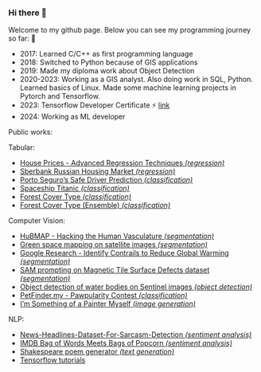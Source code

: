 ### Hi there 👋

Welcome to my github page. Below you can see my programming journey so far: 🤖
- 2017: Learned C/C++ as first programming language
- 2018: Switched to Python because of GIS applications
- 2019: Made my diploma work about Object Detection
- 2020-2023: Working as a GIS analyst. Also doing work in SQL, Python. 
Learned basics of Linux. Made some machine learning projects in Pytorch and Tensorflow.
- 2023: Tensorflow Developer Certificate ⚡ [link](https://www.credential.net/2fe2aedd-a7a7-43d9-bc19-767565c33a04)
- 2024: Working as ML developer

Public works:

Tabular:
- [House Prices - Advanced Regression Techniques *(regression)*](https://github.com/bencetaro/tabular_notebooks/blob/main/house_price_regression_spline_gam.ipynb)
- [Sberbank Russian Housing Market *(regression)*](https://github.com/bencetaro/tabular_notebooks/blob/main/sberbank-notebook.ipynb)
- [Porto Seguro’s Safe Driver Prediction *(classification)*](https://github.com/bencetaro/tabular_notebooks/blob/main/car-insurance.ipynb)
- [Spaceship Titanic *(classification)*](https://github.com/bencetaro/tabular_notebooks/blob/main/spaceship-titanic-notebook.ipynb)
- [Forest Cover Type *(classification)*](https://github.com/bencetaro/tabular_notebooks/blob/main/forest-cover-type-classification-notebook.ipynb)
- [Forest Cover Type (Ensemble) *(classification)*](https://github.com/bencetaro/tabular_notebooks/blob/main/forest-cover-type-ensemble.ipynb)

Computer Vision:
- [HuBMAP - Hacking the Human Vasculature *(segmentation)*](https://github.com/bencetaro/CV_hubmap_segmenation)
- [Green space mapping on satellite images *(segmentation)*](https://github.com/bencetaro/CV_sentinel_segment)
- [Google Research - Identify Contrails to Reduce Global Warming *(segmentation)*](https://github.com/bencetaro/CV_contrail_segmentation_tensorflow/blob/master/contrail-segmentation-tensorflow.ipynb)
- [SAM prompting on Magnetic Tile Surface Defects dataset *(segmentation)*](https://github.com/bencetaro/CV_SAM_prompting/blob/main/sam-test-on-magnetic-tile-surface-defects-dataset.ipynb)
- [Object detection of water bodies on Sentinel images *(object detection)*](https://github.com/bencetaro/CV_sentinel_object_detection)
- [PetFinder.my - Pawpularity Contest *(classification)*](https://github.com/bencetaro/CV_pawpularity_contest/blob/main/petfinder-with-fastai-resnet50-pretrained.ipynb)
- [I’m Something of a Painter Myself *(image generation)*](https://github.com/bencetaro/CV_Monet_painting_generator/blob/main/monet-painting-generator-with-cyclegan-pytorch.ipynb)

NLP:
- [News-Headlines-Dataset-For-Sarcasm-Detection *(sentiment analysis)*](https://github.com/bencetaro/NLP_sarcasm_sentiment_analysis/blob/main/tf_nlp_sarcasm.ipynb)
- [IMDB Bag of Words Meets Bags of Popcorn *(sentiment analysis)*](https://github.com/bencetaro/NLP_imdb_sentiment_analysis/blob/master/sentiment-analysis-with-keras.ipynb)
- [Shakespeare poem generator *(text generation)*](https://github.com/bencetaro/NLP_Shakespeare_poem_gen/blob/main/shakespeare_poem_generator.ipynb)
- [Tensorflow tutorials](https://github.com/bencetaro/NLP_tensorflow_tutorials)


<!--
**** is a ✨ _special_ ✨ repository because its `README.md` (this file) appears on your GitHub profile.

Here are some ideas to get you started:

- 🔭 I’m currently working on ...
- 🌱 I’m currently learning ...
- 👯 I’m looking to collaborate on ...
- 🤔 I’m looking for help with ...
- 💬 Ask me about ...
- 📫 How to reach me: ...
- 😄 Pronouns: ...
- ⚡ Fun fact: ...
-->
